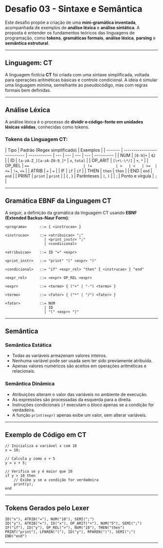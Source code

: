 # Desafio 03 - Sintaxe e Semântica

Este desafio propõe a criação de uma **mini-gramática inventada**, acompanhada de exemplos de **análise léxica** e **análise sintática**. A proposta é entender os fundamentos teóricos das linguagens de programação, como **tokens**, **gramáticas formais**, **análise léxica**, **parsing** e **semântica estrutural**.

---

## Linguagem: **CT**

A linguagem fictícia **CT** foi criada com uma sintaxe simplificada, voltada para operações aritméticas básicas e controle condicional. A ideia é simular uma linguagem mínima, semelhante ao pseudocódigo, mas com regras formais bem definidas.

---

## Análise Léxica

A análise léxica é o processo de **dividir o código-fonte em unidades léxicas válidas**, conhecidas como tokens.

### Tokens da Linguagem CT:

| Tipo    | Padrão (Regex simplificado) | Exemplos     |
| ------- | --------------------------- | ------------ | --- | --- | --- | --- | ---------- |
| NUM     | `[0-9]+`                    | `42`         |
| ID      | `[a-zA-Z_][a-zA-Z0-9_]*`    | `x`, `total` |
| OP_ARIT | `[\+\-\*/]`                 | `+`, `*`     |
| OP_REL  | `==                         | !=           | >   | <   | >=  | <=` | `!=`, `<=` |
| ATRIB   | `=`                         | `=`          |
| IF      | `if`                        | `if`         |
| THEN    | `then`                      | `then`       |
| END     | `end`                       | `end`        |
| PRINT   | `print`                     | `print`      |
| ( , )   | Parênteses                  | `(`, `)`     |
| ;       | Ponto e vírgula             | `;`          |

---

## Gramática EBNF da Linguagem CT

A seguir, a definição da gramática da linguagem CT usando **EBNF (Extended Backus-Naur Form)**:

```ebnf
<programa>      ::= { <instrucao> }

<instrucao>     ::= <atribuicao> ";"
                  | <print_instr> ";"
                  | <condicional>

<atribuicao>    ::= ID "=" <expr>

<print_instr>   ::= "print" "(" <expr> ")"

<condicional>   ::= "if" <expr_rel> "then" { <instrucao> } "end"

<expr_rel>      ::= <expr> OP_REL <expr>

<expr>          ::= <termo> { ("+" | "-") <termo> }

<termo>         ::= <fator> { ("*" | "/") <fator> }

<fator>         ::= NUM
                  | ID
                  | "(" <expr> ")"
```

---

## Semântica

### Semântica Estática

- Todas as variáveis armazenam valores inteiros.
- Nenhuma variável pode ser usada sem ter sido previamente atribuída.
- Apenas valores numéricos são aceitos em operações aritméticas e relacionais.

### Semântica Dinâmica

- Atribuições alteram o valor das variáveis no ambiente de execução.
- As expressões são processadas da esquerda para a direita.
- Instruções condicionais `if` executam o bloco apenas se a condição for verdadeira.
- A função `print(expr)` apenas exibe um valor, sem alterar variáveis.

---

## Exemplo de Código em CT

```ct
// Inicializa a variável x com 10
x = 10;

// Calcula y como x + 5
y = x + 5;

// Verifica se y é maior que 10
if y > 10 then
    // Exibe y se a condição for verdadeira
    print(y);
end
```

---

## Tokens Gerados pelo Lexer

```
ID("x"), ATRIB("="), NUM("10"), SEMI(";")
ID("y"), ATRIB("="), ID("x"), OP_ARIT("+"), NUM("5"), SEMI(";")
IF("if"), ID("y"), OP_REL(">"), NUM("10"), THEN("then")
PRINT("print"), LPAREN("("), ID("y"), RPAREN(")"), SEMI(";")
END("end")
```

---
